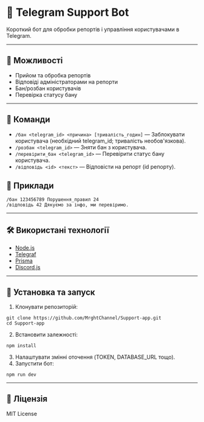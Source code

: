 # 🤖 Telegram Support Bot

Короткий бот для обробки репортів і управління користувачами в Telegram.

---

## 📌 Можливості
- Прийом та обробка репортів
- Відповіді адміністраторами на репорти
- Бан/розбан користувачів
- Перевірка статусу бану

---

## 💬 Команди
- `/бан <telegram_id> <причина> [тривалість_годин]` — Заблокувати користувача (необхідний telegram_id; тривалість необов'язкова).
- `/розбан <telegram_id>` — Зняти бан з користувача.
- `/перевірити_бан <telegram_id>` — Перевірити статус бану користувача.
- `/відповідь <id> <текст>` — Відповісти на репорт (id репорту).

## 🧩 Приклади
```
/бан 123456789 Порушення_правил 24
/відповідь 42 Дякуємо за інфо, ми перевіримо.
```

---

## 🛠️ Використані технології
- [Node.js](https://nodejs.org/)
- [Telegraf](https://telegraf.js.org/) 
- [Prisma](https://www.prisma.io/) 
- [Discord.js](https://discord.js.org/)
---

## 🚀 Установка та запуск
1. Клонувати репозиторій:
  ```
  git clone https://github.com/MrghtChannel/Support-app.git
  cd Support-app
  ```
2. Встановити залежності:
  ```
  npm install
  ```
3. Налаштувати змінні оточення (TOKEN, DATABASE_URL тощо).
4. Запустити бот:
  ```
  npm run dev
  ```

---

## 📄 Ліцензія
MIT License
